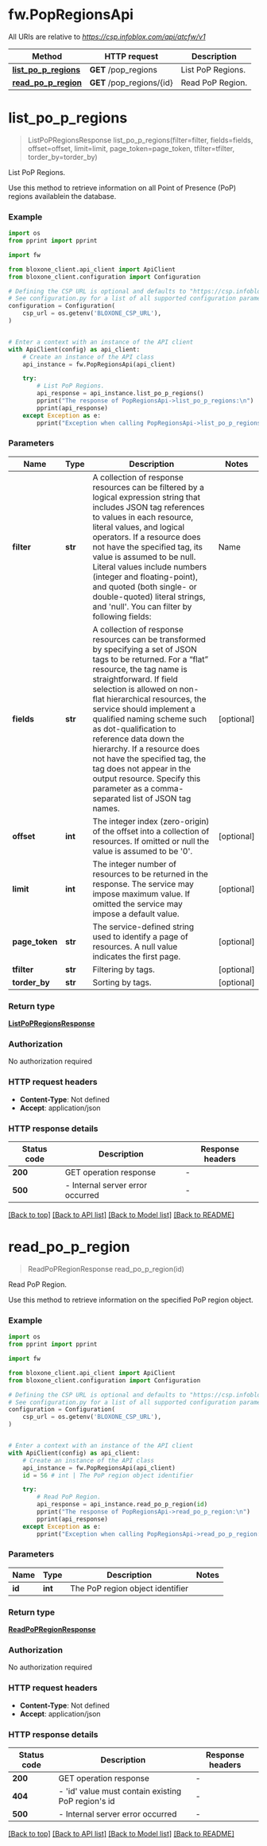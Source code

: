 # fw.PopRegionsApi

All URIs are relative to *https://csp.infoblox.com/api/atcfw/v1*

Method | HTTP request | Description
------------- | ------------- | -------------
[**list_po_p_regions**](PopRegionsApi.md#list_po_p_regions) | **GET** /pop_regions | List PoP Regions.
[**read_po_p_region**](PopRegionsApi.md#read_po_p_region) | **GET** /pop_regions/{id} | Read PoP Region.


# **list_po_p_regions**
> ListPoPRegionsResponse list_po_p_regions(filter=filter, fields=fields, offset=offset, limit=limit, page_token=page_token, tfilter=tfilter, torder_by=torder_by)

List PoP Regions.

Use this method to retrieve information on all Point of Presence (PoP) regions availablein the database.  

### Example

```python
import os
from pprint import pprint

import fw

from bloxone_client.api_client import ApiClient
from bloxone_client.configuration import Configuration

# Defining the CSP URL is optional and defaults to "https://csp.infoblox.com"
# See configuration.py for a list of all supported configuration parameters.
configuration = Configuration(
    csp_url = os.getenv('BLOXONE_CSP_URL'),
)


# Enter a context with an instance of the API client
with ApiClient(config) as api_client:
    # Create an instance of the API class
    api_instance = fw.PopRegionsApi(api_client)

    try:
        # List PoP Regions.
        api_response = api_instance.list_po_p_regions()
        pprint("The response of PopRegionsApi->list_po_p_regions:\n")
        pprint(api_response)
    except Exception as e:
        pprint("Exception when calling PopRegionsApi->list_po_p_regions: %s\n" % e)
```



### Parameters


Name | Type | Description  | Notes
------------- | ------------- | ------------- | -------------
 **filter** | **str**| A collection of response resources can be filtered by a logical expression string that includes JSON tag references to values in each resource, literal values, and logical operators. If a resource does not have the specified tag, its value is assumed to be null.  Literal values include numbers (integer and floating-point), and quoted (both single- or double-quoted) literal strings, and &#39;null&#39;.  You can filter by following fields:  | Name               | type   | Supported Ops    | | ------------------ | ------ | ---------------- | | region             | string | &#x3D;&#x3D;, !&#x3D;           | | location           | string | ~, !~            |  Grouping operators (and, or, not, ()) are not supported between different fields.  | [optional] 
 **fields** | **str**|   A collection of response resources can be transformed by specifying a set of JSON tags to be returned. For a “flat” resource, the tag name is straightforward. If field selection is allowed on non-flat hierarchical resources, the service should implement a qualified naming scheme such as dot-qualification to reference data down the hierarchy. If a resource does not have the specified tag, the tag does not appear in the output resource.  Specify this parameter as a comma-separated list of JSON tag names.         | [optional] 
 **offset** | **int**|   The integer index (zero-origin) of the offset into a collection of resources. If omitted or null the value is assumed to be &#39;0&#39;.          | [optional] 
 **limit** | **int**|   The integer number of resources to be returned in the response. The service may impose maximum value. If omitted the service may impose a default value.          | [optional] 
 **page_token** | **str**|   The service-defined string used to identify a page of resources. A null value indicates the first page.          | [optional] 
 **tfilter** | **str**| Filtering by tags. | [optional] 
 **torder_by** | **str**| Sorting by tags. | [optional] 

### Return type

[**ListPoPRegionsResponse**](ListPoPRegionsResponse.md)

### Authorization

No authorization required

### HTTP request headers

 - **Content-Type**: Not defined
 - **Accept**: application/json

### HTTP response details

| Status code | Description | Response headers |
|-------------|-------------|------------------|
**200** | GET operation response |  -  |
**500** |  - Internal server error occurred |  -  |

[[Back to top]](#) [[Back to API list]](../README.md#documentation-for-api-endpoints) [[Back to Model list]](../README.md#documentation-for-models) [[Back to README]](../README.md)

# **read_po_p_region**
> ReadPoPRegionResponse read_po_p_region(id)

Read PoP Region.

Use this method to retrieve information on the specified PoP region object. 

### Example

```python
import os
from pprint import pprint

import fw

from bloxone_client.api_client import ApiClient
from bloxone_client.configuration import Configuration

# Defining the CSP URL is optional and defaults to "https://csp.infoblox.com"
# See configuration.py for a list of all supported configuration parameters.
configuration = Configuration(
    csp_url = os.getenv('BLOXONE_CSP_URL'),
)


# Enter a context with an instance of the API client
with ApiClient(config) as api_client:
    # Create an instance of the API class
    api_instance = fw.PopRegionsApi(api_client)
    id = 56 # int | The PoP region object identifier

    try:
        # Read PoP Region.
        api_response = api_instance.read_po_p_region(id)
        pprint("The response of PopRegionsApi->read_po_p_region:\n")
        pprint(api_response)
    except Exception as e:
        pprint("Exception when calling PopRegionsApi->read_po_p_region: %s\n" % e)
```



### Parameters


Name | Type | Description  | Notes
------------- | ------------- | ------------- | -------------
 **id** | **int**| The PoP region object identifier | 

### Return type

[**ReadPoPRegionResponse**](ReadPoPRegionResponse.md)

### Authorization

No authorization required

### HTTP request headers

 - **Content-Type**: Not defined
 - **Accept**: application/json

### HTTP response details

| Status code | Description | Response headers |
|-------------|-------------|------------------|
**200** | GET operation response |  -  |
**404** |  - &#39;id&#39; value must contain existing PoP region&#39;s id  |  -  |
**500** |  - Internal server error occurred  |  -  |

[[Back to top]](#) [[Back to API list]](../README.md#documentation-for-api-endpoints) [[Back to Model list]](../README.md#documentation-for-models) [[Back to README]](../README.md)

